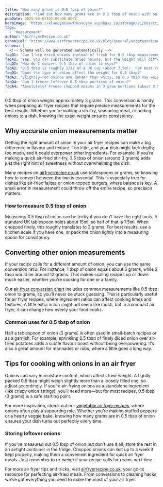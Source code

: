 ```yaml
---
title: "How many grams is 0.5 tbsp of onion?"
description: "Find out how many grams are in 0.5 tbsp of onion with our easy UK conversion guide. Perfect for air fryer recipes!"
pubDate: 2025-08-05T00:00:00.000Z
heroImage: "https://klueoymssxwfnxsvcyhv.supabase.co/storage/v1/object/public/Shmucket/how-many-grams-is-0-5-tbsp-of-onion.webp"
tags:
  - "measurement"
author: "AirFryerRecipe.co.uk"
canonical: "https://www.airfryerrecipe.co.uk/blog/general/uncategorized/how-many-grams-is-0-5-tbsp-of-onion"
schema: |
  <!-- Schema will be generated automatically -->
faqQ1: "Can I use dried onions instead of fresh for 0.5 tbsp measurements?"
faqA1: "Yes, you can substitute dried onions, but the weight will differ. 0.5 tbsp of dried onion flakes weighs about 1.5 grams, half the weight of fresh. Rehydrate them with a bit of water before using in air fryer recipes for the best texture."
faqQ2: "How do I convert 0.5 tbsp of onion to cups?"
faqA2: "0.5 tbsp is roughly 1/32 of a UK cup (about 7.5ml). For most recipes, sticking to grams or tablespoons is easier, as cups can vary based on how finely the onion is chopped."
faqQ3: "Does the type of onion affect the weight for 0.5 tbsp?"
faqA3: "Slightly—red onions are denser than white, so 0.5 tbsp may weigh closer to 3.5 grams. For most recipes, the difference is negligible, but for precision, weigh each variety separately."
faqQ4: "Can I freeze leftover 0.5 tbsp portions of onion?"
faqA4: "Absolutely! Freeze chopped onions in 3-gram portions (about 0.5 tbsp) in ice cube trays. Once frozen, transfer to a bag for easy use in future air fryer dishes like soups or casseroles."
---
```

<p>0.5 tbsp of onion weighs approximately 3 grams. This conversion is handy when preparing air fryer recipes that require precise measurements for the best results. Whether you’re making a stir-fry, seasoning meat, or adding onions to a dish, knowing the exact weight ensures consistency.</p>  

<h2>Why accurate onion measurements matter</h2>  
<p>Getting the right amount of onion in your air fryer recipes can make a big difference in flavour and texture. Too little, and your dish might lack depth; too much, and it could overpower other ingredients. For example, if you’re making a quick air-fried stir-fry, 0.5 tbsp of onion (around 3 grams) adds just the right hint of sweetness without overwhelming the dish.</p>  

<p>Many recipes on <a href=https://www.airfryerrecipe.co.uk/recipes>airfryerrecipe.co.uk</a> use tablespoons or grams, so knowing how to convert between the two is essential. This is especially true for dishes like air-fried fajitas or onion-topped burgers, where balance is key. A small error in measurement could throw off the entire recipe, so precision matters.</p>  

<h3>How to measure 0.5 tbsp of onion</h3>  
<p>Measuring 0.5 tbsp of onion can be tricky if you don’t have the right tools. A standard UK tablespoon holds about 15ml, so half of that is 7.5ml. When chopped finely, this roughly translates to 3 grams. For best results, use a kitchen scale if you have one, or pack the onion lightly into a measuring spoon for consistency.</p>  

<h2>Converting other onion measurements</h2>  
<p>If your recipe calls for a different amount of onion, you can use the same conversion ratio. For instance, 1 tbsp of onion equals about 6 grams, while 2 tbsp would be around 12 grams. This makes scaling recipes up or down much easier, whether you’re cooking for one or a family.</p>  

<p>Our <a href=https://www.airfryerrecipe.co.uk/air-fryer-conversion-chart>air fryer conversion chart</a> includes common measurements like 0.5 tbsp onion to grams, so you’ll never be stuck guessing. This is particularly useful for air fryer recipes, where ingredient ratios can affect cooking times and textures. A little extra onion might not seem like much, but in a compact air fryer, it can change how evenly your food cooks.</p>  

<h3>Common uses for 0.5 tbsp of onion</h3>  
<p>Half a tablespoon of onion (3 grams) is often used in small-batch recipes or as a garnish. For example, sprinkling 0.5 tbsp of finely diced onion over air-fried potatoes adds a subtle flavour boost without being overpowering. It’s also a great amount for marinades or rubs, where a little goes a long way.</p>  

<h2>Tips for cooking with onions in an air fryer</h2>  
<p>Onions can vary in moisture content, which affects their weight. A tightly packed 0.5 tbsp might weigh slightly more than a loosely filled one, so adjust accordingly. If you’re air-frying onions as a standalone ingredient (like crispy onion strings), you’ll need more—but for most recipes, 0.5 tbsp (3 grams) is a safe starting point.</p>  

<p>For more inspiration, check out our <a href=https://www.airfryerrecipe.co.uk/recipe-category/vegetables>vegetable air fryer recipes</a>, where onions often play a supporting role. Whether you’re making stuffed peppers or a hearty veggie bake, knowing how many grams are in 0.5 tbsp of onion ensures your dish turns out perfectly every time.</p>  

<h3>Storing leftover onions</h3>  
<p>If you’ve measured out 0.5 tbsp of onion but don’t use it all, store the rest in an airtight container in the fridge. Chopped onions can last up to a week if kept properly, making them a convenient ingredient for quick air fryer meals. Just remember to re-weigh if your recipe calls for grams next time.</p>  

<p>For more air fryer tips and tricks, visit <a href=https://www.airfryerrecipe.co.uk>airfryerrecipe.co.uk</a>, your go-to resource for perfecting air-fried meals. From conversions to cleaning hacks, we’ve got everything you need to make the most of your air fryer.</p>
